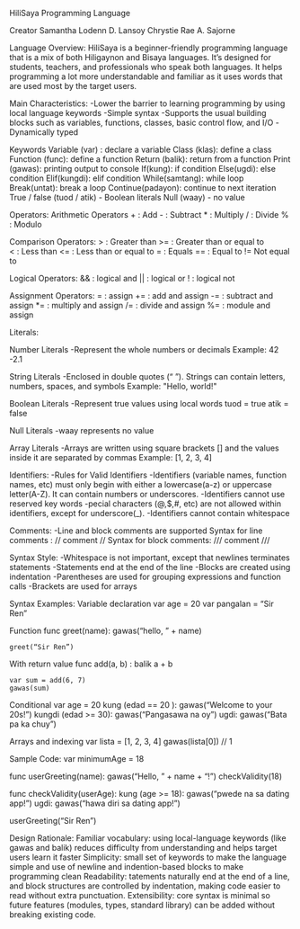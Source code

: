 HiliSaya Programming Language

Creator
Samantha Lodenn D. Lansoy
Chrystie Rae A. Sajorne

Language Overview:
HiliSaya is a  beginner-friendly programming language that is a mix of both Hiligaynon and Bisaya languages. It’s designed for students, teachers, and professionals who speak both languages. It helps programming a lot more understandable and familiar as it uses words that are used most by the target users. 

Main Characteristics: 
-Lower the barrier to learning programming by using local language keywords
-Simple syntax
-Supports the usual building blocks such as variables, functions, classes, basic control flow, and I/O
-Dynamically typed 

Keywords
    Variable (var) : declare a variable 
    Class (klas): define a class 
    Function (func): define a function
    Return (balik): return from a function
    Print (gawas): printing output to console
    If(kung): if condition
    Else(ugdi): else condition
    Elif(kungdi): elif condition
    While(samtang): while loop
    Break(untat): break a loop
    Continue(padayon): continue to next iteration
    True / false (tuod / atik) - Boolean literals
    Null (waay) - no value

Operators:
Arithmetic Operators
    + : Add 
    - : Subtract
    * : Multiply
    / : Divide
    % : Modulo

Comparison Operators:
    > : Greater than
    >= : Greater than or equal to	
    < : Less than 
    <= : Less than or equal to
    = : Equals
    == : Equal to
    != Not equal to

Logical Operators:
    && : logical and
    || : logical or
    ! : logical not

Assignment Operators:
    = : assign
    += : add and assign
    -= : subtract and assign
    *= : multiply and assign
    /= : divide and assign
    %= : module and assign 

Literals:

Number Literals
-Represent the whole numbers or decimals
    Example: 
    42
    -2.1

String Literals
-Enclosed in double quotes (“ ”). Strings can contain letters, numbers, spaces, and symbols
    Example: 
    "Hello, world!"

Boolean Literals
-Represent true values using local words
    tuod = true
    atik = false

Null Literals 
-waay represents no value 

Array Literals 
-Arrays are written using square brackets [] and the values inside it are separated by commas
	Example: 
	[1, 2, 3, 4]

Identifiers:
-Rules for Valid Identifiers
-Identifiers (variable names, function names, etc) must only begin with either a lowercase(a-z) or uppercase letter(A-Z). It can contain numbers or underscores.
-Identifiers cannot use reserved key words
-pecial characters (@,$,#, etc) are not allowed within identifiers, except for underscore(_).
-Identifiers cannot contain whitespace

Comments:
-Line and block comments are supported
    Syntax for line comments : // comment // 
    Syntax for block comments: /// comment ///

Syntax Style:
-Whitespace is not important, except that newlines terminates statements
-Statements end at the end of the line
-Blocks are created using indentation
-Parentheses are used for grouping expressions and function calls 
-Brackets are used for arrays 

Syntax Examples:
Variable declaration
	var age = 20
	var pangalan = “Sir Ren”

Function 
	func greet(name):
		gawas(“hello, ” + name)
	
	greet(“Sir Ren”)

With return value
	func add(a, b) :
		balik a + b
	
	var sum = add(6, 7)
	gawas(sum)

Conditional 
	var age = 20
	kung (edad == 20 ):
		gawas(“Welcome to your 20s!”)
	kungdi (edad >= 30):
		gawas(“Pangasawa na oy”)
	 ugdi:
		gawas(“Bata pa ka chuy”)

Arrays and indexing 
	var lista = [1, 2, 3, 4]
	gawas(lista[0]) // 1

Sample Code:
var minimumAge = 18

func userGreeting(name):
    gawas(“Hello, ” +	name + “!”)
    checkValidity(18)

func checkValidity(userAge):
	kung (age >= 18):
		gawas(“pwede na sa dating app!”)
	ugdi:
		gawas(“hawa diri sa dating app!”)

userGreeting(“Sir Ren”)

Design Rationale:
Familiar vocabulary: using local-language keywords (like gawas and balik) reduces difficulty from understanding  and helps target users learn it faster
Simplicity: small set of keywords to make the language simple and use of newline and indention-based blocks to make programming clean 
Readability: tatements naturally end at the end of a line, and block structures are controlled by indentation, making code easier to read without extra punctuation.
Extensibility: core syntax is minimal so future features (modules, types, standard library) can be added without breaking existing code.
